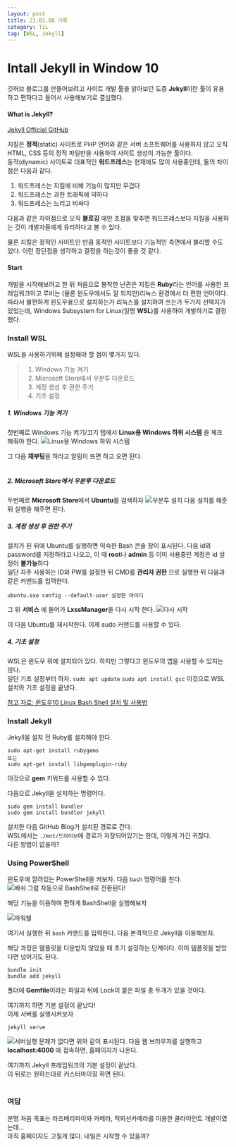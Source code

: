 ```yaml
---
layout: post
title: 21.01.08 기록
category: TiL
tag: [WSL, Jekyll]
---
```


# Intall Jekyll in Window 10
깃허브 블로그를 만들어보려고 사이트 개발 툴을 알아보던 도중 **Jekyll**이란 툴이 유용하고 편하다고 들어서 사용해보기로 결심했다.  

#### What is Jekyll?
[Jekyll Official GitHub](https://jekyllrb-ko.github.io/)  

지킬은 **정적**(static) 사이트로 PHP 언어와 같은 서버 소프트웨어를 사용하지 않고 오직 HTML, CSS 등의 정적 파일만을 사용하여 사이트 생성이 가능한 툴이다.  
동적(dynamic) 사이트로 대표적인 **워드프레스**는 현재에도 많이 사용중인데, 둘의 차이점은 다음과 같다.
1. 워드프레스는 지킬에 비해 기능이 많지만 무겁다
2. 워드프레스는 과한 트래픽에 약하다
3. 워드프레스는 느리고 비싸다

다음과 같은 차이점으로 오직 **블로깅** 에만 초점을 맞추면 워드프레스보다 지킬을 사용하는 것이 개발자들에게 유리하다고 볼 수 있다.  

물론 지킬은 정적인 사이트인 만큼 동적인 사이트보다 기능적인 측면에서 불리할 수도 있다. 이런 장단점을 생각하고 결정을 하는것이 좋을 것 같다.

#### Start

개발을 시작해보려고 한 뒤 처음으로 봉착한 난관은 지킬은 **Ruby**라는 언어를 사용한 프레임워크이고 루비는 (물론 윈도우에서도 잘 되지만)리눅스 환경에서 더 편한 언어이다. 따라서 불편하게 윈도우용으로 설치하는가 리눅스를 설치하여 쓰는가 두가지 선택지가 있었는데, Windows Subsystem for Linux(일명 **WSL**)를 사용하여 개발하기로 결정했다.

### Install WSL

WSL을 사용하기위해 설정해야 할 점이 몇가지 있다.
> 1. Windows 기능 켜기
> 2. Microsoft Store에서 우분투 다운로드
> 3. 계정 생성 후 권한 주기
> 4. 기초 설정


##### 1.  Windows 기능 켜기

첫번째로 Windows 기능 켜기/끄기 탭에서 **Linux용 Windows 하위 시스템** 을 체크 해줘야 한다.
![Linux용 Windows 하위 시스템](https://github.com/jo631/jo631.github.io/blob/main/postimg/%EA%B8%B0%EB%8A%A5%EC%BC%9C%EA%B8%B0.jpg?raw=true)

그 다음 **재부팅**을 하라고 알림이 뜨면 하고 오면 된다.        
<br/>

##### 2. Microsoft Store에서 우분투 다운로드

두번째로 **Microsoft Store**에서 **Ubuntu**를 검색하자
![우분투 설치](https://github.com/jo631/jo631.github.io/blob/main/postimg/%EC%9A%B0%EB%B6%84%ED%88%AC%EC%84%A4%EC%B9%98.jpg?raw=true)
다음 설치를 해준 뒤 실행을 해주면 된다.
<br/> 

##### 3. 계정 생성 후 권한 주기
설치가 된 뒤에 Ubuntu를 실행하면 익숙한 Bash 콘솔 창이 표시된다. 다음 id와 password를 지정하라고 나오고, 이 때 **root**나 **admin** 등 이미 사용중인 계정은 id 설정이 **불가능**하다  
일단 자주 사용하는 ID와 PW를 설정한 뒤 CMD를 **관리자 권한** 으로 실행한 뒤 다음과 같은 커맨드를 입력한다.   
```
ubuntu.exe config --default-user 설정한 아이디
```
 
그 뒤 **서비스** 에 들어가 **LxssManager**을 다시 시작 한다.
![다시 시작](https://github.com/jo631/jo631.github.io/blob/main/postimg/%EB%8B%A4%EC%8B%9C%EC%8B%9C%EC%9E%91.jpg?raw=true)

이 다음 Ubuntu를 재시작한다. 이제 sudo 커맨드를 사용할 수 있다.
<br/>

##### 4. 기초 설정
WSL은 윈도우 위에 설치되어 있다. 하지만 그렇다고 윈도우의 앱을 사용할 수 있지는 않다.  
일단 기초 설정부터 하자.
`sudo apt update`
`sudo apt install gcc` 
이것으로 WSL 설치와 기초 설정을 끝냈다. 

[참고 자료: 윈도우10 Linux Bash Shell 설치 및 사용법](https://forbes.tistory.com/543)

### Install Jekyll

Jekyll을 설치 전 Ruby를 설치해야 한다.
```
sudo apt-get install rubygems
또는
sudo apt-get install libgemplugin-ruby
```

이것으로 **gem** 키워드를 사용할 수 있다.

다음으로 Jekyll을 설치하는 명령어다.
```
sudo gem install bundler
sudo gem install bundler jekyll
```

설치한 다음 GitHub Blog가 설치된 경로로 간다.  
WSL에서는 `./mnt/드라이브`에 경로가 저장되어있기는 한데, 이렇게 가긴 귀찮다.  
다른 방법이 없을까?


### Using PowerShell
윈도우에 깔려있는 PowerShell을 켜보자. 다음 `bash` 명령어를 친다.  
![배쉬](https://github.com/jo631/jo631.github.io/blob/main/postimg/bash.gif?raw=true)
그럼 자동으로 BashShell로 전환된다!

해당 기능을 이용하여 편하게 BashShell을 실행해보자

![파워쉘](https://github.com/jo631/jo631.github.io/blob/main/postimg/powershell.jpg?raw=true)

여기서 실행한 뒤 `bash` 커맨드를 입력한다. 다음 본격적으로 Jekyll을 이용해보자.

해당 과정은 템플릿을 다운받지 않았을 때 초기 설정하는 단계이다. 이미 템플릿을 받았다면 넘어가도 된다.
```
bundle init
bundle add jekyll
```
폴더에 **Gemfile**이라는 파일과 뒤에 Lock이 붙은 파일 총 두개가 있을 것이다.

여기까지 하면 기본 설정이 끝났다!  
이제 서버를 실행시켜보자
```
jekyll serve
```
![서버실행](https://github.com/jo631/jo631.github.io/blob/main/postimg/%EC%84%9C%EB%B2%84%EC%8B%A4%ED%96%89.jpg?raw=true)
문제가 없다면 위와 같이 표시된다. 
다음 웹 브라우저를 실행하고 **localhost:4000** 에 접속하면, 홈페이지가 나온다.

여기까지 Jekyll 프레임워크의 기본 설정이 끝났다.  
이 뒤로는 원하는대로 커스터마이징 하면 된다.
<br/>
<br/>

### 여담
분명 처음 목표는 라즈베리파이와 카메라, 적외선카메라를 이용한 클라이언트 개발이였는데...  
아직 홈페이지도 고칠게 많다. 내일은 시작할 수 있을까?